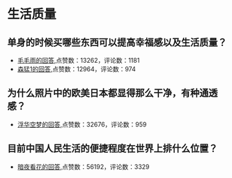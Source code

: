 #  生活质量 
## 单身的时候买哪些东西可以提高幸福感以及生活质量？
- [毛毛雨的回答](https://www.zhihu.com/question/27603318/answer/125533284),点赞数：13262，评论数：1181
- [森猛1的回答](https://www.zhihu.com/question/27603318/answer/127000873),点赞数：12964，评论数：974
## 为什么照片中的欧美日本都显得那么干净，有种通透感？
- [浮华空梦的回答](https://www.zhihu.com/question/412834631/answer/1413125203),点赞数：32676，评论数：959
## 目前中国人民生活的便捷程度在世界上排什么位置？
- [暗夜看花的回答](https://www.zhihu.com/question/342738272/answer/816443279),点赞数：56192，评论数：3329

